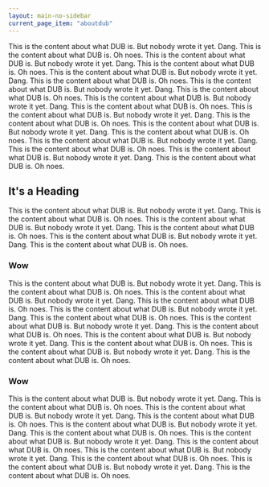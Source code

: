 ```yaml
---
layout: main-no-sidebar
current_page_item: "aboutdub"
---
```


This is the content about what DUB is. But nobody wrote it yet. Dang. This is the content about what DUB is. Oh noes.
This is the content about what DUB is. But nobody wrote it yet. Dang. This is the content about what DUB is. Oh noes.
This is the content about what DUB is. But nobody wrote it yet. Dang. This is the content about what DUB is. Oh noes.
This is the content about what DUB is. But nobody wrote it yet. Dang. This is the content about what DUB is. Oh noes.
This is the content about what DUB is. But nobody wrote it yet. Dang. This is the content about what DUB is. Oh noes.
This is the content about what DUB is. But nobody wrote it yet. Dang. This is the content about what DUB is. Oh noes.
This is the content about what DUB is. But nobody wrote it yet. Dang. This is the content about what DUB is. Oh noes.
This is the content about what DUB is. But nobody wrote it yet. Dang. This is the content about what DUB is. Oh noes.
This is the content about what DUB is. But nobody wrote it yet. Dang. This is the content about what DUB is. Oh noes.

## It's a Heading
This is the content about what DUB is. But nobody wrote it yet. Dang. This is the content about what DUB is. Oh noes.
This is the content about what DUB is. But nobody wrote it yet. Dang. This is the content about what DUB is. Oh noes.
This is the content about what DUB is. But nobody wrote it yet. Dang. This is the content about what DUB is. Oh noes.

### Wow
This is the content about what DUB is. But nobody wrote it yet. Dang. This is the content about what DUB is. Oh noes.
This is the content about what DUB is. But nobody wrote it yet. Dang. This is the content about what DUB is. Oh noes.
This is the content about what DUB is. But nobody wrote it yet. Dang. This is the content about what DUB is. Oh noes.
This is the content about what DUB is. But nobody wrote it yet. Dang. This is the content about what DUB is. Oh noes.
This is the content about what DUB is. But nobody wrote it yet. Dang. This is the content about what DUB is. Oh noes.
This is the content about what DUB is. But nobody wrote it yet. Dang. This is the content about what DUB is. Oh noes.

### Wow
This is the content about what DUB is. But nobody wrote it yet. Dang. This is the content about what DUB is. Oh noes.
This is the content about what DUB is. But nobody wrote it yet. Dang. This is the content about what DUB is. Oh noes.
This is the content about what DUB is. But nobody wrote it yet. Dang. This is the content about what DUB is. Oh noes.
This is the content about what DUB is. But nobody wrote it yet. Dang. This is the content about what DUB is. Oh noes.
This is the content about what DUB is. But nobody wrote it yet. Dang. This is the content about what DUB is. Oh noes.
This is the content about what DUB is. But nobody wrote it yet. Dang. This is the content about what DUB is. Oh noes.
